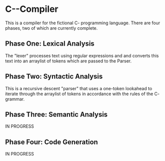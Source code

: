 # C--Compiler   
This is a compiler for the fictional C- programming language. There are four phases, two of which are currently complete. 



Phase One: Lexical Analysis 
----------------------------------  
The "lexer" processes text using regular expressions and and converts this text into an arraylist of tokens which are passed to the Parser. 



Phase Two: Syntactic Analysis 
----------------------------------
This is a recursive descent "parser" that uses a one-token lookahead to iterate through the arraylist of tokens in accordance with the rules of the C- grammar. 




Phase Three: Semantic Analysis 
----------------------------------
IN PROGRESS 



Phase Four: Code Generation 
---------------------------------- 
IN PROGRESS 
